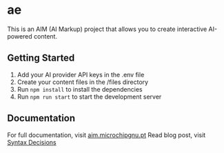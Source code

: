 # ae

This is an AIM (AI Markup) project that allows you to create interactive AI-powered content.

## Getting Started

1. Add your AI provider API keys in the .env file
2. Create your content files in the /files directory
3. Run `npm install` to install the dependencies
4. Run `npm run start` to start the development server

## Documentation

For full documentation, visit [aim.microchipgnu.pt](https://aim.microchipgnu.pt)
Read blog post, visit [Syntax Decisions](https://aim.microchipgnu.pt/blog/syntax-decisions)
